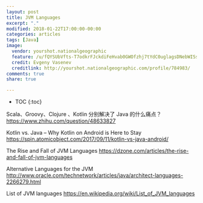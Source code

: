 ```yaml
---
layout: post
title: JVM Languages
excerpt: "."
modified: 2018-01-22T17:00:00-00:00
categories: articles
tags: [Java]
image:
  vendor: yourshot.nationalgeographic
  feature: /u/fQYSUbVfts-T7odkrFJckdiFeHvab0GWOfzhj7tYdC0uglagsDNebWISsUXucB4GLLy__YmsJL4rZs8E5r0vwqaYvjO4onmFHx12eC0_gT0u4Q8R0VZRN3evPY-db0bfdnVB2E0E27QpHGJ8klprHrMjKIIu77glZ7NRS7V4rUm72lJqbAs6ZLjGyJfzAi1fXQ8nxoZzU2ynJDPLO0JHX7wjAvw7-g/
  credit: Evgeny Vasenev
  creditlink: http://yourshot.nationalgeographic.com/profile/784983/
comments: true
share: true

---
```


* TOC
{:toc}


Scala、Groovy、Clojure 、Kotlin 分别解决了 Java 的什么痛点？
https://www.zhihu.com/question/48633827

Kotlin vs. Java – Why Kotlin on Android is Here to Stay
https://spin.atomicobject.com/2017/09/11/kotlin-vs-java-android/

The Rise and Fall of JVM Languages
https://dzone.com/articles/the-rise-and-fall-of-jvm-languages

Alternative Languages for the JVM
http://www.oracle.com/technetwork/articles/java/architect-languages-2266279.html

List of JVM languages
https://en.wikipedia.org/wiki/List_of_JVM_languages
